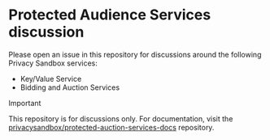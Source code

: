 # Protected Audience Services discussion

Please open an issue in this repository for discussions around the following Privacy Sandbox services:
- Key/Value Service
- Bidding and Auction Services

> [!IMPORTANT]
> This repository is for discussions only. For documentation, visit the [privacysandbox/protected-auction-services-docs](https://github.com/privacysandbox/protected-auction-services-docs) repository.

